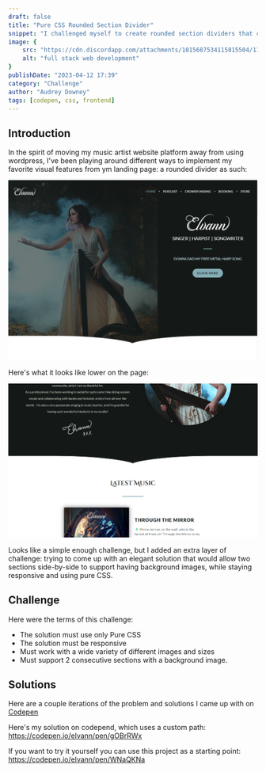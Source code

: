 ```yaml
---
draft: false
title: "Pure CSS Rounded Section Divider"
snippet: "I challenged myself to create rounded section dividers that could support adjacent background images in pure css."
image: {
    src: "https://cdn.discordapp.com/attachments/1015687534115815504/1197627394694070475/elvann_code_pen_tech_modern_vectorial_illustration_d2d38aa3-e07c-46ca-9358-44a27e0b30ae.png?ex=65bbf46d&is=65a97f6d&hm=40cede3503a3888a17b33cf847b28509828f4217fc78eb04dac202b2c1a83480&",
    alt: "full stack web development"
}
publishDate: "2023-04-12 17:39"
category: "Challenge"
author: "Audrey Downey"
tags: [codepen, css, frontend]
---
```

## Introduction

In the spirit of moving my music artist website platform away from using wordpress, I've been playing around different ways to implement my favorite visual features from ym landing page: a rounded divider as such:

![Elvann Webpage Rounded Divider Effect](../../assets/blog/elvann-divider-effect.png)

Here's what it looks like lower on the page:

![Elvann Webpage Rounded Divider Effect 02](../../assets/blog/elvann-divider-effect-2.png)

Looks like a simple enough challenge, but I added an extra layer of challenge: trying to come up with an elegant solution that would allow two sections side-by-side to support having background images, while staying responsive and using pure CSS.

## Challenge

Here were the terms of this challenge:

- The solution must use only Pure CSS
- The solution must be responsive
- Must work with a wide variety of different images and sizes
- Must support 2 consecutive sections with a background image.

## Solutions

Here are a couple iterations of the problem and solutions I came up with on [Codepen](http://codepen.io)

Here's my solution on codepend, which uses a custom path: https://codepen.io/elvann/pen/gOBrRWx


If you want to try it yourself you can use this project as a starting point: https://codepen.io/elvann/pen/WNaQKNa